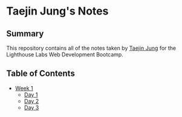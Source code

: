 # Taejin Jung's Notes
## Summary

This repository contains all of the notes taken by [Taejin Jung](https://github.com/taejin5314) for the Lighthouse Labs Web Development Bootcamp.


## Table of Contents
* [Week 1](/Week_1)
  * [Day 1](/Week_1/Day_1)
  * [Day 2](https://github.com/DominicTremblay/w1d2-lecture/tree/demo-east-june21-2021)
  * [Day 3](https://github.com/lovemorejokonya/lectures/blob/main/june-21-2021-east/W1D3/README.md)
